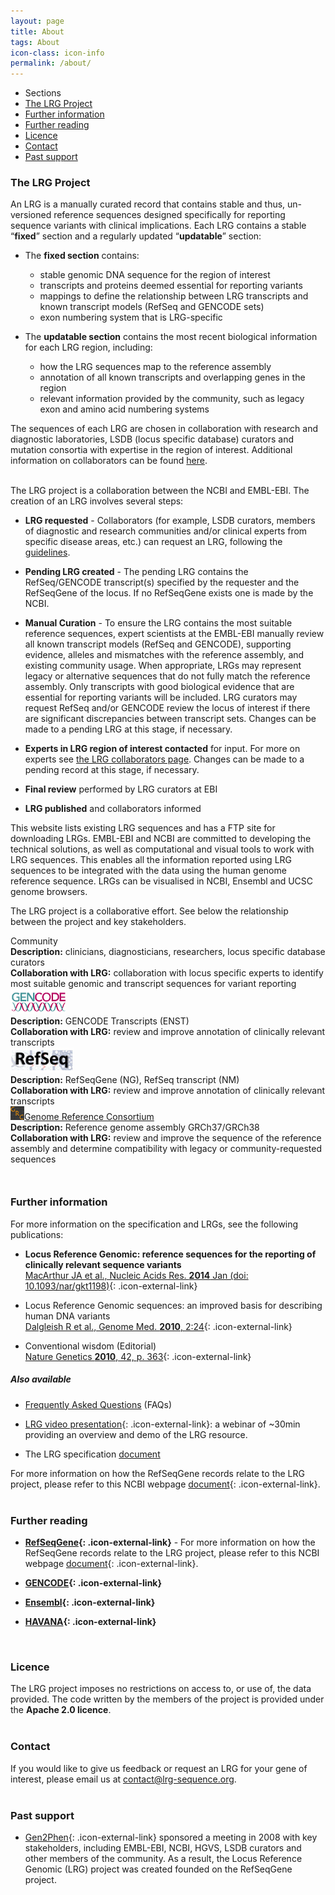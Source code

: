 ```yaml
---
layout: page
title: About
tags: About
icon-class: icon-info
permalink: /about/
---
```


<!-- Table of content -->
<div class="clearfix page_menu">
  <ul class="sections_list">
    <li class="icon-next-page smaller-icon close-icon-2 lrg_blue section_title">
      <span class="lrg_dark bold_font">Sections</span>
    </li>
    <li><a href="#the-lrg-project">The LRG Project</a></li>
    <li><a href="#further-information">Further information</a></li>
    <li><a href="#further-reading">Further reading</a></li>
    <li><a href="#licence">Licence</a></li>
    <li><a href="#contact">Contact</a></li>
    <li><a href="#past-support">Past support</a></li>
  </ul>  
</div>


### The LRG Project

An LRG is a manually curated record that contains stable and thus, un-versioned reference sequences designed specifically for reporting sequence variants with clinical implications.
Each LRG contains a stable “**fixed**” section and a regularly updated “**updatable**” section:  

* The **fixed section** contains:  
  * stable genomic DNA sequence for the region of interest
  * transcripts and proteins deemed essential for reporting variants
  * mappings to define the relationship between LRG transcripts and known transcript models (RefSeq and GENCODE sets)
  * exon numbering system that is LRG-specific

* The **updatable section** contains the most recent biological information for each LRG region, including:
  * how the LRG sequences map to the reference assembly 
  * annotation of all known transcripts and overlapping genes in the region
  * relevant information provided by the community, such as legacy exon and amino acid numbering systems

The sequences of each LRG are chosen in collaboration with research and diagnostic laboratories, LSDB (locus specific database) curators and mutation consortia with expertise in the region of interest. Additional information on collaborators can be found [here](/lrg-collaborators/).  

<br />
The LRG project is a collaboration between the NCBI and EMBL-EBI. The creation of an LRG involves several steps: 

* **LRG requested** - Collaborators (for example, LSDB curators, members of diagnostic and research communities and/or clinical experts from specific disease areas, etc.) can request an LRG, following the [guidelines](/lrg-request/).

* **Pending LRG created** - The pending LRG contains the RefSeq/GENCODE transcript(s) specified by the requester and the RefSeqGene of the locus. If no RefSeqGene exists one is made by the NCBI. 

* **Manual Curation** - To ensure the LRG contains the most suitable reference sequences, expert scientists at the EMBL-EBI manually review all known transcript models (RefSeq and GENCODE), supporting evidence, alleles and mismatches with the reference assembly, and existing community usage. When appropriate, LRGs may represent legacy or alternative sequences that do not fully match the reference assembly. Only transcripts with good biological evidence that are essential for reporting variants will be included. LRG curators may request RefSeq and/or GENCODE review the locus of interest if there are significant discrepancies between transcript sets.  Changes can be made to a pending LRG at this stage, if necessary.  

* **Experts in LRG region of interest contacted** for input. For more on experts see [the LRG collaborators page](/lrg-collaborators/). Changes can be made to a pending record at this stage, if necessary.

* **Final review** performed by LRG curators at EBI

* **LRG published** and collaborators informed  


This website lists existing LRG sequences and has a FTP site for downloading LRGs. EMBL-EBI and NCBI are committed to developing the technical solutions, as well as computational and visual tools to work with LRG sequences. This enables all the information reported using LRG sequences to be integrated with the data using the human genome reference sequence. LRGs can be visualised in NCBI, Ensembl and UCSC genome browsers. 


The LRG project is a collaborative effort. See below the relationship between the project and key stakeholders.

<div class="clearfix margin-bottom-20">
  <div class="col-xs-6 col-sm-6 col-md-6 col-lg-6">
    <div class="vignette">
      <div class="icon-group vignette_title lrg_green2"><span class="lrg_dark">Community</span></div>
      <div class="padding-bottom-5"><b>Description:</b> clinicians, diagnosticians, researchers, locus specific database curators</div>
      <div><b>Collaboration with LRG:</b> collaboration with locus specific experts to identify most suitable genomic and transcript sequences for variant reporting</div>
    </div>
  </div>
  <div class="col-xs-6 col-sm-6 col-md-6 col-lg-6">
    <div class="vignette">
      <div class="padding-bottom-10 text-center">
        <a href="https://www.gencodegenes.org/about.html" target="_blank">
          <img src="/images/gencode_logo.png" />
        </a>
      </div>
        <div class="padding-bottom-5"><b>Description:</b> GENCODE Transcripts (ENST)</div>
      <div><b>Collaboration with LRG:</b> review and improve annotation of clinically relevant transcripts</div>
    </div>
  </div>
</div> 
<div class="clearfix" style="margin-bottom:10px">
  <div class="col-xs-6 col-sm-6 col-md-6 col-lg-6">
    <div class="vignette">
      <div class="padding-bottom-10 text-center">
        <a href="http://www.ncbi.nlm.nih.gov/refseq/rsg" target="_blank">
          <img src="/images/refseq_logo.png" />
        </a>
      </div>
      <div class="padding-bottom-5"><b>Description:</b> RefSeqGene (NG), RefSeq transcript (NM)</div>
      <div><b>Collaboration with LRG:</b> review and improve annotation of clinically relevant transcripts</div>
    </div>
  </div>
  <div class="col-xs-6 col-sm-6 col-md-6 col-lg-6">
    <div class="vignette">
      <div class="padding-bottom-10 text-center">
        <div class="vignette_title_grc">
          <a href="https://genomereference.org/" target="_blank">
            <img src="/images/grc_logo.png" /><span>Genome Reference Consortium</span>
          </a>
        </div>
      </div>
      <div class="padding-bottom-5"><b>Description:</b> Reference genome assembly GRCh37/GRCh38</div>
      <div><b>Collaboration with LRG:</b> review and improve the sequence of the reference assembly and determine compatibility with legacy or community-requested sequences</div>
    </div>
  </div>
</div>

<br />


### Further information

For more information on the specification and LRGs, see the following publications:

* **Locus Reference Genomic: reference sequences for the reporting of clinically relevant sequence variants**  
[MacArthur JA et al., Nucleic Acids Res. **2014** Jan (doi: 10.1093/nar/gkt1198)](http://dx.doi.org/10.1093/nar/gkt1198){: .icon-external-link}

* Locus Reference Genomic sequences: an improved basis for describing human DNA variants  
[Dalgleish R et al., Genome Med. **2010**, 2:24](http://genomemedicine.com/content/2/4/24/){: .icon-external-link}

* Conventional wisdom (Editorial)  
[Nature Genetics **2010**, 42, p. 363](http://www.nature.com/ng/journal/v42/n5/abs/ng0510-363.html){: .icon-external-link}


##### Also available

* [Frequently Asked Questions](/faq) (FAQs)

* [LRG video presentation](http://www.ebi.ac.uk/training/online/course/locus-reference-genomic-lrg-resource-webinar){: .icon-external-link}: a webinar of ~30min providing an overview and demo of the LRG resource.

* The LRG specification [document](ftp://ftp.ebi.ac.uk/pub/databases/lrgex/docs/LRG.pdf)

For more information on how the RefSeqGene records relate to the LRG project, please refer to this NCBI webpage [document](http://www.ncbi.nlm.nih.gov/refseq/rsg/lrg/){: .icon-external-link}.  
<br />


### Further reading

* **[RefSeqGene](http://www.ncbi.nlm.nih.gov/refseq/rsg){: .icon-external-link}** - For more information on how the RefSeqGene records relate to the LRG project, please refer to this NCBI webpage [document](http://www.ncbi.nlm.nih.gov/refseq/rsg/lrg/){: .icon-external-link}.  

* **[GENCODE](https://www.gencodegenes.org/about.html){: .icon-external-link}**

* **[Ensembl](http://www.ensembl.org/){: .icon-external-link}**

* **[HAVANA](http://www.sanger.ac.uk/science/groups/vertebrate-annotation){: .icon-external-link}**

<br />


### Licence

The LRG project imposes no restrictions on access to, or use of, the data provided. The code written by the members of the project is provided under the **Apache 2.0 licence**.  
<br />

  
### Contact

If you would like to give us feedback or request an LRG for your gene of interest, please email us at <a class="bold_font" href="mailto:contact@lrg-sequence.org">contact@lrg-sequence.org</a>.  
<br />
  
### Past support

* [Gen2Phen](http://www.gen2phen.org/){: .icon-external-link} sponsored a meeting in 2008 with key stakeholders, including EMBL-EBI, NCBI, HGVS, LSDB curators and other members of the community. As a result, the Locus Reference Genomic (LRG) project was created founded on the RefSeqGene project.




